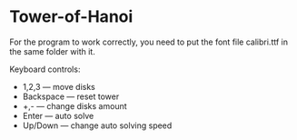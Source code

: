 # Tower-of-Hanoi

For the program to work correctly, you need to put the font file calibri.ttf in the same folder with it.

Keyboard controls:
- 1,2,3 — move disks
- Backspace — reset tower
- +,- — change disks amount
- Enter — auto solve
- Up/Down — change auto solving speed
